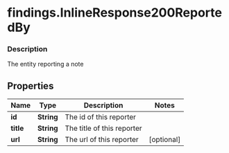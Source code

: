 # findings.InlineResponse200ReportedBy

### Description

The entity reporting a note

## Properties
Name | Type | Description | Notes
------------ | ------------- | ------------- | -------------
**id** | **String** | The id of this reporter | 
**title** | **String** | The title of this reporter | 
**url** | **String** | The url of this reporter | [optional] 

